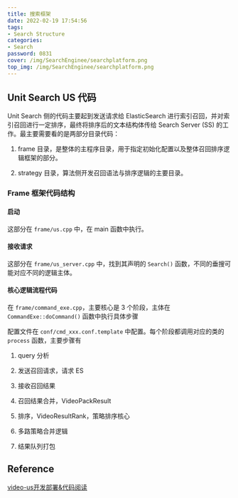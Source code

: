 ```yaml
---
title: 搜索框架
date: 2022-02-19 17:54:56
tags: 
- Search Structure
categories:
- Search
password: 0831
cover: /img/SearchEnginee/searchplatform.png
top_img: /img/SearchEnginee/searchplatform.png
---
```


## Unit Search US 代码

Unit Search 侧的代码主要起到发送请求给 ElasticSearch 进行索引召回，并对索引召回进行一定排序，最终将排序后的文本结构体传给 Search Server (SS) 的工作。最主要需要看的是两部分目录代码：

1. frame 目录，是整体的主程序目录，用于指定初始化配置以及整体召回排序逻辑框架的部分。

2. strategy 目录，算法侧开发召回语法与排序逻辑的主要目录。

### Frame 框架代码结构

#### 启动

这部分在 `frame/us.cpp` 中，在 main 函数中执行。

#### 接收请求

这部分在 `frame/us_server.cpp` 中，找到其声明的 `Search()` 函数，不同的垂搜可能对应不同的逻辑主体。

#### 核心逻辑流程代码

在 `frame/command_exe.cpp`，主要核心是 3 个阶段，主体在 `CommandExe::doCommand()` 函数中执行具体步骤

配置文件在 `conf/cmd_xxx.conf.template` 中配置。每个阶段都调用对应的类的 `process` 函数，主要步骤有

1. query 分析

2. 发送召回请求，请求 ES

3. 接收召回结果

4. 召回结果合并，VideoPackResult

5. 排序，VideoResultRank，策略排序核心

6. 多路策略合并逻辑

7. 结果队列打包

## Reference

[video-us开发部署&代码阅读](https://huxinchen.notion.site/video-us-b024d0aa523040dba340cd0ebdc111e5)
